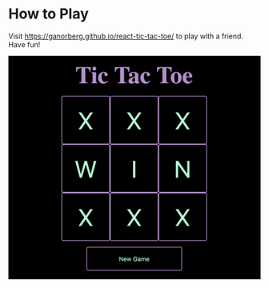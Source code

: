 # How to Play
Visit https://ganorberg.github.io/react-tic-tac-toe/ to play with a friend. Have fun!

![X Wins](/assets/X-wins.png?raw=true)
